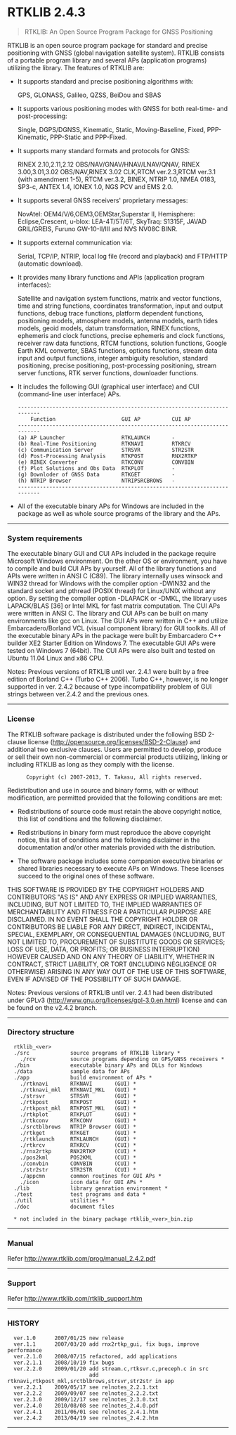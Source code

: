 #  RTKLIB 2.4.3
> RTKLIB: An Open Source Program Package for GNSS Positioning

RTKLIB is an open source program package for standard and precise positioning
with GNSS (global navigation satellite system). RTKLIB consists of a portable
program library and several APs (application programs) utilizing the library.
The features of RTKLIB are:

- It supports standard and precise positioning algorithms with:
    
    GPS, GLONASS, Galileo, QZSS, BeiDou and SBAS
    
- It supports various positioning modes with GNSS for both real-time- and
    post-processing:
    
    Single, DGPS/DGNSS, Kinematic, Static, Moving-Baseline, Fixed,
    PPP-Kinematic, PPP-Static and PPP-Fixed.
    
- It supports many standard formats and protocols for GNSS:
    
    RINEX 2.10,2.11,2.12 OBS/NAV/GNAV/HNAV/LNAV/QNAV, RINEX 3.00,3.01,3.02
    OBS/NAV,RINEX 3.02 CLK,RTCM ver.2.3,RTCM ver.3.1 (with amendment 1-5),
    RTCM ver.3.2, BINEX, NTRIP 1.0, NMEA 0183, SP3-c, ANTEX 1.4, IONEX 1.0,
    NGS PCV and EMS 2.0.
    
- It supports several GNSS receivers' proprietary messages:
    
    NovAtel: OEM4/V/6,OEM3,OEMStar,Superstar II, Hemisphere: Eclipse,Crescent,
    u-blox: LEA-4T/5T/6T, SkyTraq: S1315F, JAVAD GRIL/GREIS, Furuno
    GW-10-II/III and NVS NV08C BINR.
    
- It supports external communication via:
    
    Serial, TCP/IP, NTRIP, local log file (record and playback) and FTP/HTTP
    (automatic download).
    
- It provides many library functions and APIs (application program
    interfaces):
    
    Satellite and navigation system functions, matrix and vector functions,
    time and string functions, coordinates transformation, input and output
    functions, debug trace functions, platform dependent functions,
    positioning models, atmosphere models, antenna models, earth tides models,
    geoid models, datum transformation, RINEX functions, ephemeris and clock
    functions, precise ephemeris and clock functions, receiver raw data
    functions, RTCM functions, solution functions, Google Earth KML converter,
    SBAS functions, options functions, stream data input and output functions,
    integer ambiguity resolution, standard positioning, precise positioning,
    post-processing positioning, stream server functions, RTK server
    functions, downloader functions.
    
- It includes the following GUI (graphical user interface) and CUI
    (command-line user interface) APs.
    ```
    --------------------------------------------------------------------------
        Function                     GUI AP          CUI AP
    --------------------------------------------------------------------------
    (a) AP Launcher                  RTKLAUNCH       -
    (b) Real-Time Positioning        RTKNAVI         RTKRCV
    (c) Communication Server         STRSVR          STR2STR
    (d) Post-Processing Analysis     RTKPOST         RNX2RTKP
    (e) RINEX Converter              RTKCONV         CONVBIN
    (f) Plot Solutions and Obs Data  RTKPLOT         -
    (g) Downloder of GNSS Data       RTKGET          -
    (h) NTRIP Browser                NTRIPSRCBROWS   -
    --------------------------------------------------------------------------
    ```

- All of the executable binary APs for Windows are included in the package as
    well as whole source programs of the library and the APs.

--------------------------------------------------------------------------------

### System requirements

The executable binary GUI and CUI APs included in the package require Microsoft
Windows environment. On the other OS or environment, you have to compile and
build CUI APs by yourself.
All of the library functions and APIs were written in ANSI C (C89). The library
internally uses winsock and WIN32 thread for Windows with the compiler option
-DWIN32 and the standard socket and pthread (POSIX thread) for Linux/UNIX
without any option. By setting the compiler option -DLAPACK or -DMKL, the
library uses LAPACK/BLAS [36] or Intel MKL for fast matrix computation. The CUI
APs were written in ANSI C. The library and CUI APs can be built on many
environments like gcc on Linux. The GUI APs were written in C++ and utilize
Embarcadero/Borland VCL (visual component library) for GUI toolkits. All of the
executable binary APs in the package were built by Embarcadero C++ builder XE2
Starter Edition on Windows 7.
The executable GUI APs were tested on Windows 7 (64bit). The CUI APs were also
built and tested on Ubuntu 11.04 Linux and x86 CPU.

Notes:
Previous versions of RTKLIB until ver. 2.4.1 were built by a free edition of
Borland C++ (Turbo C++ 2006). Turbo C++, however, is no longer supported in
ver. 2.4.2 because of type incompatibility problem of GUI strings between
ver.2.4.2 and the previous ones.

--------------------------------------------------------------------------------

### License

The RTKLIB software package is distributed under the following BSD 2-clause
license (http://opensource.org/licenses/BSD-2-Clause) and additional two
exclusive clauses. Users are permitted to develop, produce or sell their own
non-commercial or commercial products utilizing, linking or including RTKLIB as
long as they comply with the license.

          Copyright (c) 2007-2013, T. Takasu, All rights reserved.

Redistribution and use in source and binary forms, with or without modification,
are permitted provided that the following conditions are met:

- Redistributions of source code must retain the above copyright notice, this
  list of conditions and the following disclaimer.

- Redistributions in binary form must reproduce the above copyright notice, this
  list of conditions and the following disclaimer in the documentation and/or
  other materials provided with the distribution.

- The software package includes some companion executive binaries or shared
  libraries necessary to execute APs on Windows. These licenses succeed to the
  original ones of these software. 

THIS SOFTWARE IS PROVIDED BY THE COPYRIGHT HOLDERS AND CONTRIBUTORS "AS IS"
AND ANY EXPRESS OR IMPLIED WARRANTIES, INCLUDING, BUT NOT LIMITED TO, THE
IMPLIED WARRANTIES OF MERCHANTABILITY AND FITNESS FOR A PARTICULAR PURPOSE
ARE DISCLAIMED. IN NO EVENT SHALL THE COPYRIGHT HOLDER OR CONTRIBUTORS BE
LIABLE FOR ANY DIRECT, INDIRECT, INCIDENTAL, SPECIAL, EXEMPLARY, OR
CONSEQUENTIAL DAMAGES (INCLUDING, BUT NOT LIMITED TO, PROCUREMENT OF SUBSTITUTE
GOODS OR SERVICES; LOSS OF USE, DATA, OR PROFITS; OR BUSINESS INTERRUPTION)
HOWEVER CAUSED AND ON ANY THEORY OF LIABILITY, WHETHER IN CONTRACT, STRICT
LIABILITY, OR TORT (INCLUDING NEGLIGENCE OR OTHERWISE) ARISING IN ANY WAY OUT OF
THE USE OF THIS SOFTWARE, EVEN IF ADVISED OF THE POSSIBILITY OF SUCH DAMAGE.

Notes:
Previous versions of RTKLIB until ver. 2.4.1 had been distributed under GPLv3
(http://www.gnu.org/licenses/gpl-3.0.en.html) license and can be found on the v2.4.2 branch.

--------------------------------------------------------------------------------

### Directory structure
```
  rtklib_<ver>
  ./src             source programs of RTKLIB library *
    ./rcv           source programs depending on GPS/GNSS receivers *
  ./bin             executable binary APs and DLLs for Windows
  ./data            sample data for APs
  ./app             build environment of APs *
    ./rtknavi       RTKNAVI       (GUI) *
    ./rtknavi_mkl   RTKNAVI_MKL   (GUI) *
    ./strsvr        STRSVR        (GUI) *
    ./rtkpost       RTKPOST       (GUI) *
    ./rtkpost_mkl   RTKPOST_MKL   (GUI) *
    ./rtkplot       RTKPLOT       (GUI) *
    ./rtkconv       RTKCONV       (GUI) *
    ./srctblbrows   NTRIP Browser (GUI) *
    ./rtkget        RTKGET        (GUI) *
    ./rtklaunch     RTKLAUNCH     (GUI) *
    ./rtkrcv        RTKRCV        (CUI) *
    ./rnx2rtkp      RNX2RTKP      (CUI) *
    ./pos2kml       POS2KML       (CUI) *
    ./convbin       CONVBIN       (CUI) *
    ./str2str       STR2STR       (CUI) *
    ./appcmn        common routines for GUI APs *
    ./icon          icon data for GUI APs *
  ./lib             library genration environment *
  ./test            test programs and data *
  ./util            utilities *
  ./doc             document files
  
  * not included in the binary package rtklib_<ver>_bin.zip
```
--------------------------------------------------------------------------------

### Manual
Refer http://www.rtklib.com/prog/manual_2.4.2.pdf

--------------------------------------------------------------------------------

### Support
Refer http://www.rtklib.com/rtklib_support.htm

--------------------------------------------------------------------------------

### HISTORY
```
  ver.1.0      2007/01/25 new release
  ver.1.1      2007/03/20 add rnx2rtkp_gui, fix bugs, improve performance
  ver.2.1.0    2008/07/15 refactored, add applications
  ver.2.1.1    2008/10/19 fix bugs
  ver.2.2.0    2009/01/20 add stream.c,rtksvr.c,preceph.c in src
                          add rtknavi,rtkpost_mkl,srctblbrows,strsvr,str2str in app
  ver.2.2.1    2009/05/17 see relnotes_2.2.1.txt
  ver.2.2.2    2009/09/07 see relnotes_2.2.2.txt
  ver.2.3.0    2009/12/17 see relnotes_2.3.0.txt
  ver.2.4.0    2010/08/08 see relnotes_2.4.0.pdf
  ver.2.4.1    2011/06/01 see relnotes_2.4.1.htm
  ver.2.4.2    2013/04/19 see relnotes_2.4.2.htm
```
--------------------------------------------------------------------------------

